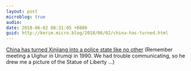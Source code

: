 ```yaml
---
layout: post
microblog: true
audio: 
date: 2018-06-02 08:31:05 +0800
guid: http://kerim.micro.blog/2018/06/02/china-has-turned.html
---
```

[China has turned Xinjiang into a police state like no other](https://www.economist.com/briefing/2018/05/31/china-has-turned-xinjiang-into-a-police-state-like-no-other) (Remember meeting a Uighur in Urumqi in 1990. We had trouble communicating, so he drew me a picture of the Statue of Liberty …)
